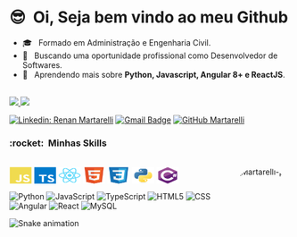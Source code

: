 **<h1>  😎  &nbsp;Oi, Seja bem vindo ao meu Github </h1>**

- 🎓 &nbsp; Formado em Administração e Engenharia Civil.
- 💼 &nbsp; Buscando uma oportunidade profissional como Desenvolvedor de Softwares.
- 🌱 &nbsp; Aprendendo mais sobre **Python, Javascript, Angular 8+ e ReactJS**.

<br/>
  <a href="https://github.com/martarelli">
    <img height="220em" src="https://github-readme-stats.vercel.app/api?username=martarelli&theme=dark&show_icons=true" />
  </a>
  <a href="https://github.com/martarelli">
    <img height="220em" src="https://github-readme-stats.vercel.app/api/top-langs/?username=Martarelli&hide=html&layout=compact=true&theme=dark" />
  </a>
<br/>

[![Linkedin: Renan Martarelli](https://img.shields.io/badge/-Martarelli-blue?style=flat-square&logo=Linkedin&logoColor=white&link=https://www.linkedin.com/in/rmartarelli/)](https://www.linkedin.com/in/rmartarelli/)
[![Gmail Badge](https://img.shields.io/badge/-Martarelli-006bed?style=flat-square&logo=Gmail&logoColor=white&link=mailto:renanmartarelli@gmail.com)](mailto:renanmartarelli@gmail.com)
[![GitHub Martarelli]( https://img.shields.io/github/followers/martarelli?label=follow&style=social)](https://github.com/Martarelli)

<h3> :rocket: &nbsp;Minhas Skills </h3>

<div style="display: inline_block"><br>
  <img align="center" alt="Martarelli-Js" height="30" width="40" src="https://raw.githubusercontent.com/devicons/devicon/master/icons/javascript/javascript-plain.svg">
  <img align="center" alt="Martarelli-Ts" height="30" width="40" src="https://raw.githubusercontent.com/devicons/devicon/master/icons/typescript/typescript-plain.svg">
  <img align="center" alt="Martarelli-React" height="30" width="40" src="https://raw.githubusercontent.com/devicons/devicon/master/icons/react/react-original.svg">
  <img align="center" alt="Martarelli-HTML" height="30" width="40" src="https://raw.githubusercontent.com/devicons/devicon/master/icons/html5/html5-original.svg">
  <img align="center" alt="Martarelli-CSS" height="30" width="40" src="https://raw.githubusercontent.com/devicons/devicon/master/icons/css3/css3-original.svg">
  <img align="center" alt="Martarelli-Python" height="30" width="40" src="https://raw.githubusercontent.com/devicons/devicon/master/icons/python/python-original.svg">
  <img align="center" alt="Martarelli-MySQL" height="30" width="40" src="https://raw.githubusercontent.com/devicons/devicon/master/icons/csharp/csharp-original.svg">
  <img align="right" alt="Martarelli-pic" height="150" style="border-radius:50px;" src="https://c.tenor.com/F2q8AHyHa4oAAAAM/goku-songoku.gif">
</div>

  ![Python](https://img.shields.io/badge/-Python-333333?style=flat&logo=python)
  ![JavaScript](https://img.shields.io/badge/-JavaScript-333333?style=flat&logo=javascript)
  ![TypeScript](https://img.shields.io/badge/-TypeScript-333333?style=flat&logo=typescript)
  ![HTML5](https://img.shields.io/badge/-HTML5-333333?style=flat&logo=HTML5)
  ![CSS](https://img.shields.io/badge/-CSS-333333?style=flat&logo=CSS3&logoColor=1572B6)
  ![Angular](https://img.shields.io/badge/-Angular-333333?style=flat&logo=angular)
  ![React](https://img.shields.io/badge/-React-333333?style=flat&logo=react)
  ![MySQL](https://img.shields.io/badge/-MySQL-333333?style=flat&logo=mysql)

![Snake animation](https://github.com/martarelli/martarelli/blob/output/github-contribution-grid-snake.svg)


